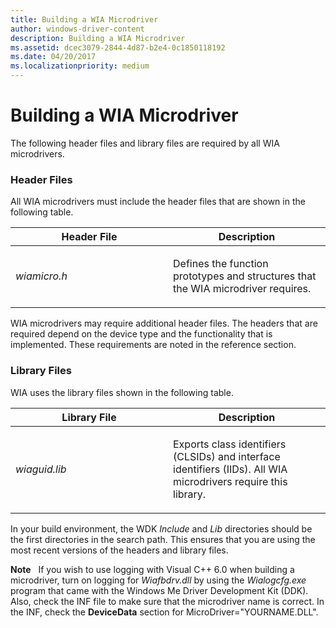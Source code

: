 ```yaml
---
title: Building a WIA Microdriver
author: windows-driver-content
description: Building a WIA Microdriver
ms.assetid: dcec3079-2844-4d87-b2e4-0c1850118192
ms.date: 04/20/2017
ms.localizationpriority: medium
---
```


# Building a WIA Microdriver





The following header files and library files are required by all WIA microdrivers.

### Header Files

All WIA microdrivers must include the header files that are shown in the following table.

<table>
<colgroup>
<col width="50%" />
<col width="50%" />
</colgroup>
<thead>
<tr class="header">
<th>Header File</th>
<th>Description</th>
</tr>
</thead>
<tbody>
<tr class="odd">
<td><p><em>wiamicro.h</em></p></td>
<td><p>Defines the function prototypes and structures that the WIA microdriver requires.</p></td>
</tr>
</tbody>
</table>

 

WIA microdrivers may require additional header files. The headers that are required depend on the device type and the functionality that is implemented. These requirements are noted in the reference section.

### Library Files

WIA uses the library files shown in the following table.

<table>
<colgroup>
<col width="50%" />
<col width="50%" />
</colgroup>
<thead>
<tr class="header">
<th>Library File</th>
<th>Description</th>
</tr>
</thead>
<tbody>
<tr class="odd">
<td><p><em>wiaguid.lib</em></p></td>
<td><p>Exports class identifiers (CLSIDs) and interface identifiers (IIDs). All WIA microdrivers require this library.</p></td>
</tr>
</tbody>
</table>

 

In your build environment, the WDK *Include* and *Lib* directories should be the first directories in the search path. This ensures that you are using the most recent versions of the headers and library files.

**Note**   If you wish to use logging with Visual C++ 6.0 when building a microdriver, turn on logging for *Wiafbdrv.dll* by using the *Wialogcfg.exe* program that came with the Windows Me Driver Development Kit (DDK). Also, check the INF file to make sure that the microdriver name is correct. In the INF, check the **DeviceData** section for MicroDriver="YOURNAME.DLL".

 

 

 




